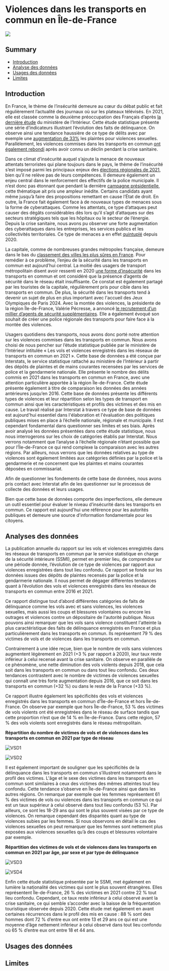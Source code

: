 # Violences dans les transports en commun en Île-de-France

![](https://www.leparisien.fr/resizer/zkKDiadbk8uJzSrxhv1xZ96g07Q=/932x582/cloudfront-eu-central-1.images.arcpublishing.com/leparisien/JC5VXNGCHFGOHCHZXI6HCTRV5E.jpg)

## Summary
* [Introduction](#introduction)
* [Analyse des données](#analyses-des-données)
* [Usages des données](#usages-des-données)
* [Limites](#limites)



## Introduction



En France, le thème de l’insécurité demeure au cœur du débat public et fait régulièrement l’actualité des journaux où sur les plateaux télévisés. En 2021, elle est classée comme la deuxième préoccupation des Français d’après [la dernière étude](https://www.europe1.fr/societe/la-delinquance-est-la-deuxieme-preoccupation-des-francais-en-2021-4100114) du ministère de l’Intérieur. Cette étude statistique présente une série d’indicateurs illustrant l’évolution des faits de délinquance. On observe ainsi une tendance haussière de ce type de délits avec par exemple une [augmentation de 33%](https://www.interieur.gouv.fr/actualites/communiques/insecurite-et-delinquance-bilan-statistique-2021) les plaintes pour violences sexuelles. Parallèlement, les violences commises dans les transports en commun [ont également rebondi](https://mobile.interieur.gouv.fr/Interstats/Actualites/Les-vols-et-violences-enregistres-dans-les-reseaux-de-transports-en-commun-en-2021-Interstats-Analyse-N-48) après avoir connu un déclin pendant la crise sanitaire.

Dans ce climat d’insécurité auquel s’ajoute la menace de nouveaux attentats terroristes qui plane toujours dans le pays, le thème de l’insécurité s’est imposé parmi les principaux enjeux des [élections régionales de 2021](https://www.france24.com/fr/france/20210522-la-sécurité-thème-omniprésent-de-la-campagne-des-régionales), bien qu’il ne relève pas de leurs compétences. Il demeure également un enjeu central dans le renforcement des effectifs de la police municipale. Il n’est donc pas étonnant que pendant la dernière [campagne présidentielle](https://www.lavoixdunord.fr/1158633/article/2022-03-27/presidentielle-2022-delinquance-la-surenchere-securitaire-des-candidats), cette thématique ait pris une ampleur inédite. Certains candidats ayant même jusqu’à faire des propositions remettant en cause l’État de droit. En outre, la France fait également face à de nouveaux types de menaces sous la forme de cyberattaques. Comme les attentats, ce type d’attaques peut causer des dégâts considérables dès lors qu’il s’agit d’attaques sur des secteurs stratégiques tels que les hôpitaux ou le secteur de l’énergie. Depuis la crise sanitaire, nous avons pu observer une forte augmentation des cyberattaques dans les entreprises, les services publics et les collectivités territoriales. Ce type de menaces a en effet [quintuplé](https://www.ndnm.fr/statistiques-cybersecurite-2022/) depuis 2020. 

La capitale, comme de nombreuses grandes métropoles française, demeure dans le bas du [classement des villes les plus sûres en France](https://www.leparisien.fr/faits-divers/delinquance-quelles-villes-sont-les-plus-sures-de-france-notre-classement-exclusif-12-11-2022-INTRKKSGFFCXDPTI6EPTTW275M.php). Pour remédier à ce problème, l’enjeu de la sécurité dans les transports en commun est aujourd’hui central. La moitié des usagers de transport métropolitain disent avoir ressenti en 2020 [une forme d’insécurité](https://france3-regions.francetvinfo.fr/paris-ile-de-france/metro-et-rer-securite-et-sentiment-d-insecurite-dans-les-transports-les-chiffres-cles-en-ile-de-france-2629484.html) dans les transports en commun et ont considéré que la présence d’agents de sécurité dans le réseau était insuffisante. Ce constat est également partagé par les touristes de la capitale, régulièrement pris pour cible dans les transports en commun. De plus, la sécurité dans les transports tend à devenir un sujet de plus en plus important avec  l'accueil des Jeux Olympiques de Paris 2024. Avec la montée des violences, la présidente de la région Île-de-France, Valérie Pécresse, a annoncé [le recrutement d’un millier d’agents de sécurité supplémentaires](https://www.20minutes.fr/paris/4004326-20221009-ile-france-mobilites-va-recruter-1-000-agents-securite-supplementaires-annonce-valerie-pecresse). Elle a également évoqué son souhait de créer une police régionale des transports pour faire face à la montée des violences. 

Usagers quotidiens des transports, nous avons donc porté notre attention sur les violences commises dans les transports en commun. Nous avons choisi de nous pencher sur l’étude statistique publiée par le ministère de l’Intérieur intitulée « Les vols et violences enregistrés dans les réseaux de transports en commun en 2021 ». Cette base de données a été conçue par Interstats, le service statistique rattaché au ministère de l’Intérieur à partir des dépôts de plaintes et de mains courantes recensées par les services de police et la gendarmerie nationale. Elle présente le nombre des délits commis en 2021 dans les transports en commun en France, avec une attention particulière apportée à la région Île-de-France. Cette étude présente également à titre de comparaison les données des années antérieures jusqu’en 2016. Cette base de données présente les différents types de violences et leur répartition selon les types de transport en commun ainsi que les caractéristiques et profils des victimes et des mis en cause. Le travail réalisé par Interstat à travers ce type de base de données est aujourd'hui essentiel dans l'élaboration et l'évaluation des politiques publiques mises en place à l’échelle nationale, régionale et municipale. Il est cependant fondamental dans questionner ses limites et ses biais. Après avoir analysé les données présentées dans cette étude statistique, nous nous interrogerons sur les choix de catégories établis par Interstat. Nous verrons notamment que l’analyse à l’échelle régionale n’étant possible que pour l’Île-de-France ce qui rend complexe la comparaison avec les autres régions. Par ailleurs, nous verrons que les données relatives au type de violences sont également limitées aux catégories définies par la police et la gendarmerie et ne concernent que les plaintes et mains courantes déposées en commissariat. 

Afin de questionner les fondements de cette base de données, nous avons pris contact avec Interstat afin de les questionner sur le processus de collecte des données et leurs usages.
 
Bien que cette base de données comporte des imperfections, elle demeure un outil essentiel pour évaluer le niveau d’insécurité dans les transports en commun. Ce rapport est aujourd'hui une référence pour les autorités publiques et demeure une source d'information fondamentale pour les citoyens.



## Analyses des données

La publication annuelle du rapport sur les vols et violences enregistrés dans les réseaux de transports en commun par le service statistique en charge de la sécurité intérieure (SSMI), permet en premier lieu, de comprendre sur une période donnée, l’évolution de ce type de violences par rapport aux violences enregistrées dans tout lieu confondu. Ce rapport se fonde sur les données issues des dépôts de plaintes recensés par la police et la gendarmerie nationale. Il nous permet de dégager différentes tendances quant à l’évolution des vols et violences enregistrés dans les réseaux de transports en commun entre 2016 et 2021.

Ce rapport distingue tout d’abord différentes catégories de faits de délinquance comme les vols avec et sans violences, les violences sexuelles, mais aussi les coups et blessures volontaires ou encore les outrages et violences contre un dépositaire de l'autorité publique. Nous pouvons ainsi remarquer que les vols sans violence constituent l'atteinte la plus caractéristique des faits de délinquance enregistrés en France et plus particulièrement dans les transports en commun. Ils représentent 79 % des victimes de vols et de violences dans les transports en commun.

Contrairement à une idée reçue, bien que le nombre de vols sans violences augmentent légèrement en 2021 (+3 % par rapport à 2020), leur taux reste inférieur à celui recensé avant la crise sanitaire. On observe en parallèle de ce phénomène, une nette diminution des vols violents depuis 2018, que cela soit dans les transports en commun ou dans tout lieu confondu. Ces deux tendances contrastent avec le nombre de victimes de violences sexuelles qui connaît une très forte augmentation depuis 2016, que ce soit dans les transports en commun (+32 %) ou dans le reste de la France (+33 %).

Ce rapport illustre également les spécificités des vols et violences enregistrés dans les transports en commun d’Île-de-France et hors Île-de-France. On observe par exemple que hors Île-de-France, 53 % des victimes de vols violents ont été enregistrées dans le réseau de surface tandis que cette proportion n’est que de 14 % en Île-de-France. Dans cette région, 57 % des vols violents sont enregistrés dans le réseau métropolitain.

**Répartition du nombre de victimes de vols et de violences dans les transports en commun en 2021 par type de réseau**

![VSD1](https://user-images.githubusercontent.com/115630262/203139290-348409bb-39cc-45f0-8c9a-db9b7b3353c1.png)

![VSD2](https://user-images.githubusercontent.com/115630262/203139959-5e3575af-e096-4e18-a773-72b5ddb36214.png)

Il est également important de souligner que les spécificités de la délinquance dans les transports en commun s’illustrent notamment dans le profil des victimes. L'âge et le sexe des victimes dans les transports en commun sont similaires à ceux des victimes des mêmes atteintes tout lieu confondu. Cette tendance s’observe en Île-de-France ainsi que dans les autres régions. On remarque par exemple que les femmes représentent 61 % des victimes de vols ou violences dans les transports en commun ce qui est un taux supérieur à celui observé dans tout lieu confondu (53 %). Par ailleurs, ce sont les 18-29 ans qui sont le plus souvent visées par ce type de violences. On remarque cependant des disparités quant au type de violences subies par les femmes. Si nous observons en détail le cas des violences sexuelles on peut remarquer que les femmes sont nettement plus exposées aux violences sexuelles qu’à des coups et blessures volontaire par exemple. 

**Répartition des victimes de vols et de violences dans les transports en commun en 2021 par âge, par sexe et par type de délinquance**

![VSD3](https://user-images.githubusercontent.com/115630262/203140007-9dabfde1-3a34-4b27-a2eb-9fd1752c5729.png)


![VSD4](https://user-images.githubusercontent.com/115630262/203140067-b59ae0f6-a51e-48a5-a480-a6a841955405.png)


Enfin cette étude statistique présentée par le SSMI, met également en lumière la nationalité des victimes qui sont le plus souvent étrangères. Elles représentent Île-de-France, 26 % des victimes en 2021 contre 22 % tout lieu confondu. Cependant, ce taux reste inférieur à celui observé avant la crise sanitaire, ce qui semble s’accorder avec la baisse de la fréquentation touristique observée depuis 2020. 
Cette étude met également en avant certaines récurrences dans le profil des mis en cause : 88 % sont des hommes dont 72 % d’entre eux ont entre 13 et 29 ans ce qui est une moyenne d’âge nettement inférieur à celui observé dans tout lieu confondu où 65 % d’entre eux ont entre 18 et 44 ans. 


## Usages des données

## Limites

